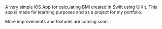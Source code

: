 A very simple iOS App for calculating BMI created in Swift using UIKit. This app is made for learning purposes and as a project for my portfolio. 

More improvements and features are coming soon.
